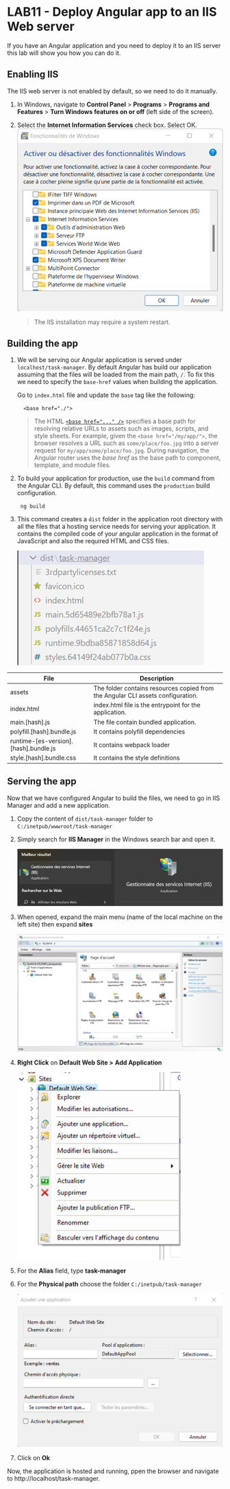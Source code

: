 
# LAB11 - Deploy Angular app to an IIS Web server

  

If you have an Angular application and you need to deploy it to an IIS server this lab will show you how you can do it.

  

  

## Enabling IIS

  

The IIS web server is not enabled by default, so we need to do it manually.

  

1. In Windows, navigate to **Control Panel** > **Programs** > **Programs and Features** > **Turn Windows features on or off** (left side of the screen).

2. Select the **Internet Information Services** check box. Select OK.
	![](https://raw.githubusercontent.com/Itcomp-dev/ITC003A-Angular-Labs/main/.assets/enable_iis.png)
  

	> The IIS installation may require a system restart.

  
  

## Building the app

  

1. We will be serving our Angular application is served under `localhost/task-manager`. By default Angular has build our application assuming that the files will be loaded from the main path, `/`. To fix this we need to specify the `base-href` values when building the application.

	Go to `index.html` file and update the `base` tag like the following:

		 <base href="./">

  
	> The HTML [`<base href="..." />`](https://angular.io/guide/router) specifies a base path for resolving relative URLs to assets such as images, scripts, and style sheets. For example, given the `<base href="/my/app/">`, the browser resolves a URL such as `some/place/foo.jpg` into a server request for `my/app/some/place/foo.jpg`. During navigation, the Angular router uses the _base href_ as the base path to component, template, and module files.

  

2. To build your application for production, use the `build` command from the Angular CLI. By default, this command uses the `production` build configuration.

		ng build

3. This command creates a `dist` folder in the application root directory with all the files that a hosting service needs for serving your application. It contains the compiled code of your angular application in the format of JavaScript and also the required HTML and CSS files.


	![](https://raw.githubusercontent.com/Itcomp-dev/ITC003A-Angular-Labs/main/.assets/dist_folder.png)

  

| File | Description |
| ----------- | ----------- |
| assets | The folder contains resources copied from the Angular CLI assets configuration.|
| index.html | index.html file is the entrypoint for the application.|
| main.[hash].js | The file contain bundled application. |
| polyfill.[hash].bundle.js | It contains polyfill dependencies|
| runtime-[es-version].[hash].bundle.js |It contains webpack loader |
| style.[hash].bundle.css | It contains the style definitions |

  

## Serving the app

  

Now that we have configured Angular to build the files, we need to go in IIS Manager and add a new application.

  

1. Copy the content of `dist/task-manager` folder to `C:/inetpub/wwwroot/task-manager`

2. Simply search for **IIS Manager** in the Windows search bar and open it.

	![](https://raw.githubusercontent.com/Itcomp-dev/ITC003A-Angular-Labs/main/.assets/iis_search.png)

3. When opened, expand the main menu (name of the local machine on the left site) then expand **sites**

	![](https://raw.githubusercontent.com/Itcomp-dev/ITC003A-Angular-Labs/main/.assets/iis.png)

4.  **Right Click** on **Default Web Site >**  **Add Application**

	![](https://raw.githubusercontent.com/Itcomp-dev/ITC003A-Angular-Labs/main/.assets/iis_app.png)

5. For the **Alias** field, type **task-manager**

6. For the **Physical path** choose the folder `C:/inetpub/task-manager`
	
	![](https://raw.githubusercontent.com/Itcomp-dev/ITC003A-Angular-Labs/main/.assets/new_app.png)


7. Click on **Ok**

Now, the application is hosted and running, ppen the browser and navigate to http://localhost/task-manager.
